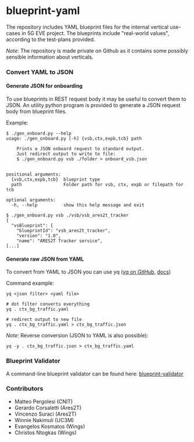 # blueprint-yaml

The repository includes YAML blueprint files for the internal vertical
use-cases in 5G EVE project.
The blueprints include "real-world values", according to the test-plans
provided.

*Note*: The repository is made private on Github as it contains some possibly
sensible information about verticals.

### Convert YAML to JSON

#### Generate JSON for onboarding

To use blueprints in REST request body it may be useful to convert them to JSON.
An utility python program is provided to generate a JSON request body from blueprint files.

Example:

```
$ ./gen_onboard.py --help
usage: ./gen_onboard.py [-h] {vsb,ctx,expb,tcb} path

    Prints a JSON onboard request to standard output.
    Just redirect output to write to file:
    $ ./gen_onboard.py vsb ./folder > onboard_vsb.json
    

positional arguments:
  {vsb,ctx,expb,tcb}  blueprint type
  path                Folder path for vsb, ctx, expb or filepath for tcb

optional arguments:
  -h, --help          show this help message and exit

$ ./gen_onboard.py vsb ./vsb/vsb_ares2t_tracker
{
  "vsBlueprint": {
    "blueprintId": "vsb_ares2t_tracker",
    "version": "1.0",
    "name": "ARES2T Tracker service",
[...]
```

#### Generate raw JSON from YAML

To convert from YAML to JSON you can use yq
([yq on GitHub](https://github.com/kislyuk/yq),
[docs](https://kislyuk.github.io/yq/))

Command example:

```
yq <json filter> <yaml file>

# dot filter converts everything
yq . ctx_bg_traffic.yaml

# redirect output to new file
yq . ctx_bg_traffic.yaml > ctx_bg_traffic.json
```

*Note:* Reverse conversion (JSON to YAML is also possible):

```
yq -y . ctx_bg_traffic.json > ctx_bg_traffic.yaml
```

### Blueprint Validator

A command-line blueprint validator can be found here:
[blueprint-validator](https://github.com/5GEVE/blueprint-validator)

### Contributors

- Matteo Pergolesi (CNIT)
- Gerardo Corsaletti (Ares2T)
- Vincenzo Suraci (Ares2T)
- Winnie Nakimuli (UC3M)
- Evangelos Kosmatos (Wings)
- Christos Ntogkas (Wings)

